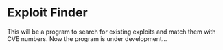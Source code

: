# Exploit Finder
This will be a program to search for existing exploits and match them with CVE numbers.
Now the program is under development...

